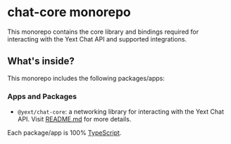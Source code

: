 # chat-core monorepo

This monorepo contains the core library and bindings required for interacting with the Yext Chat API and supported integrations.

## What's inside?

This monorepo includes the following packages/apps:

### Apps and Packages

- `@yext/chat-core`: a networking library for interacting with the Yext Chat API. Visit [README.md](./packages/chat-core/README.md) for more details.

Each package/app is 100% [TypeScript](https://www.typescriptlang.org/).

